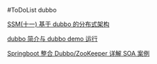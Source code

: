 #ToDoList dubbo






[SSM(十一) 基于 dubbo 的分布式架构](https://juejin.im/post/58e674ec44d904006d35af5c)

[]()
[dubbo 简介与 dubbo demo 运行](http://wulfric.me/2017/03/intro-dubbo/)

[Springboot 整合 Dubbo/ZooKeeper 详解 SOA 案例](http://www.bysocket.com/?p=1681&utm_source=tuicool&utm_medium=referral)


